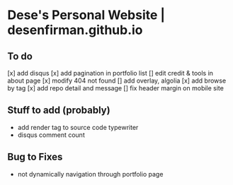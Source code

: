 # Dese's Personal Website | desenfirman.github.io


## To do
[x] add disqus
[x] add pagination in portfolio list
[] edit credit & tools in about page
[x] modify 404 not found
[] add overlay, algolia
[x] add browse by tag
[x] add repo detail and message
[] fix header margin on mobile site

## Stuff to add (probably)
- add render tag to source code typewriter
- disqus comment count

## Bug to Fixes
- not dynamically navigation through portfolio page